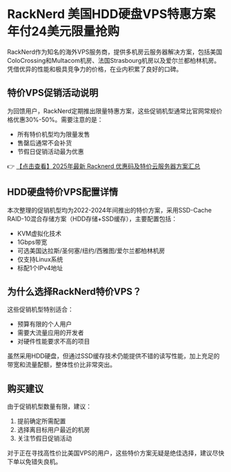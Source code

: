 # RackNerd 美国HDD硬盘VPS特惠方案 年付24美元限量抢购

RackNerd作为知名的海外VPS服务商，提供多机房云服务器解决方案，包括美国ColoCrossing和Multacom机房、法国Strasbourg机房以及爱尔兰都柏林机房。凭借优异的性能和极具竞争力的价格，在业内积累了良好的口碑。

## 特价VPS促销活动说明

为回馈用户，RackNerd定期推出限量特惠方案，这些促销机型通常比官网常规价格优惠30%-50%。需要注意的是：

- 所有特价机型均为限量发售
- 售罄后通常不会补货
- 节假日促销活动最为优惠

👉 [【点击查看】2025年最新 Racknerd 优惠码及特价云服务器方案汇总](https://bit.ly/Rack_Nerd)

## HDD硬盘特价VPS配置详情

本次整理的促销机型均为2022-2024年间推出的特价方案，采用SSD-Cache RAID-10混合存储方案（HDD存储+SSD缓存），主要配置包括：

- KVM虚拟化技术
- 1Gbps带宽
- 可选美国达拉斯/圣何塞/纽约/西雅图/爱尔兰都柏林机房
- 仅支持Linux系统
- 标配1个IPv4地址

## 为什么选择RackNerd特价VPS？

这些促销机型特别适合：
- 预算有限的个人用户
- 需要大流量应用的开发者
- 对硬件性能要求不高的项目

虽然采用HDD硬盘，但通过SSD缓存技术仍能提供不错的读写性能，加上充足的带宽和流量配额，整体性价比非常突出。

## 购买建议

由于促销机型数量有限，建议：
1. 提前确定所需配置
2. 选择离目标用户最近的机房
3. 关注节假日促销活动

对于正在寻找高性价比美国VPS的用户，这些特价方案无疑是绝佳选择，建议尽快下单以免错失良机。
